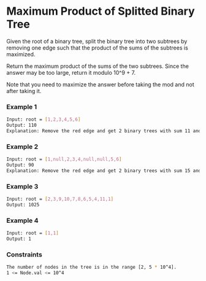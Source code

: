 # Maximum Product of Splitted Binary Tree

Given the root of a binary tree, split the binary tree into two subtrees by removing one edge such that the product of the sums of the subtrees is maximized.

Return the maximum product of the sums of the two subtrees. Since the answer may be too large, return it modulo 10^9 + 7.

Note that you need to maximize the answer before taking the mod and not after taking it.

### Example 1
```sh
Input: root = [1,2,3,4,5,6]
Output: 110
Explanation: Remove the red edge and get 2 binary trees with sum 11 and 10. Their product is 110 (11*10)
```

### Example 2
```sh
Input: root = [1,null,2,3,4,null,null,5,6]
Output: 90
Explanation: Remove the red edge and get 2 binary trees with sum 15 and 6.Their product is 90 (15*6)
```

### Example 3
```sh
Input: root = [2,3,9,10,7,8,6,5,4,11,1]
Output: 1025
```

### Example 4
```sh
Input: root = [1,1]
Output: 1
```

### Constraints
```sh
The number of nodes in the tree is in the range [2, 5 * 10^4].
1 <= Node.val <= 10^4
```
